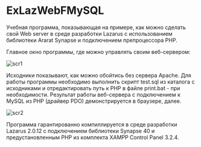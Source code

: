 # ExLazWebFMySQL

Учебная программа, показывающая на примере, как можно сделать свой Web server в среде разработки Lazarus с использованием библиотеки Ararat Synapse и подключением препроцессора PHP.

Главное окно программы, где можно управлять своим веб-сервером:

![scr1](https://user-images.githubusercontent.com/10297748/172843539-8bf65628-db09-4902-b7b3-77bdd74b482c.png)

Исходники показывают, как можно обойтись без сервера Apache. Для работы программы необходимо выполнить скрипт test.sql из каталога с исходниками и отредактировать путь к PHP в файле print.bat - при необходимости. Результат работы веб-сервера с подключением к MySQL из PHP (драйвер PDO) демонстрируется в браузере, далее.

![scr2](https://user-images.githubusercontent.com/10297748/159930903-0414bccd-eb22-4f0e-a5fa-41020514b909.png)

Программа гарантированно компиллируется в среде разработки Lazarus 2.0.12 с подключением библиотеки Synapse 40 и предустановленным PHP из комплекта XAMPP Control Panel 3.2.4. 
